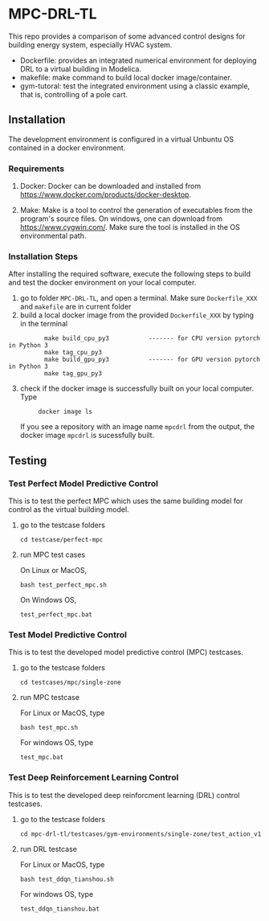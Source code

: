 # MPC-DRL-TL
This repo provides a comparison of some advanced control designs for building energy system, especially HVAC system.

- Dockerfile: provides an integrated numerical environment for deploying DRL to a virtual building in Modelica.
- makefile: make command to build local docker image/container.
- gym-tutoral: test the integrated environment using a classic example, that is, controlling of a pole cart.
  

## Installation
The development environment is configured in a virtual Unbuntu OS contained in a docker environment. 

### Requirements
1. Docker: Docker can be downloaded and installed from https://www.docker.com/products/docker-desktop. 

2. Make: Make is a tool to control the generation of executables from the program's source files. On windows, one can download from https://www.cygwin.com/. Make sure the tool is installed in the OS environmental path.

### Installation Steps
After installing the required software, execute the following steps to build and test the docker environment on your local computer.

1. go to folder `MPC-DRL-TL`, and open a terminal. Make sure `Dockerfile_XXX` and `makefile` are in current folder
2. build a local docker image from the provided `Dockerfile_XXX` by typing in the terminal
  
```
          make build_cpu_py3           ------- for CPU version pytorch in Python 3
          make tag_cpu_py3             
          make build_gpu_py3           ------- for GPU version pytorch in Python 3
          make tag_gpu_py3
```
3. check if the docker image is successfully built on your local computer. Type

            docker image ls
    
    If you see a repository with an image name `mpcdrl` from the output, the docker image `mpcdrl` is sucessfully built.

## Testing

### Test Perfect Model Predictive Control

This is to test the perfect MPC which uses the same building model for control as the virtual building model.

1. go to the testcase folders
    ```
    cd testcase/perfect-mpc
    ```
2. run MPC test cases
   
   On Linux or MacOS,
    ```
    bash test_perfect_mpc.sh
    ```

    On Windows OS,
    ```
    test_perfect_mpc.bat
    ```

### Test Model Predictive Control
This is to test the developed model predictive control (MPC) testcases. 

1. go to the testcase folders
    
    ```
    cd testcases/mpc/single-zone
    ```
2. run MPC testcase

    For Linux or MacOS, type
      ```
      bash test_mpc.sh
      ```

    For windows OS, type
      ```
      test_mpc.bat
      ```
 ### Test Deep Reinforcement Learning Control 
This is to test the developed deep reinforcment learning (DRL) control testcases. 

1. go to the testcase folders
    
    ```
    cd mpc-drl-tl/testcases/gym-environments/single-zone/test_action_v1
    ```
2. run DRL testcase

    For Linux or MacOS, type
      ```
      bash test_ddqn_tianshou.sh
      ```
    For windows OS, type
      ```
      test_ddqn_tianshou.bat
      ```
